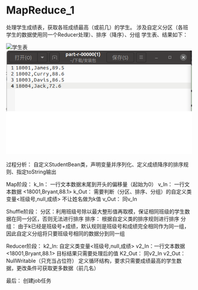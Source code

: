 # MapReduce_1
处理学生成绩表，获取各班成绩最高（或前几）的学生。
涉及自定义分区（各班学生的数据使用同一个Reducer处理）、排序（降序）、分组
学生表、结果如下：



![学生表](https://github.com/JackFong/MapReduce_1/blob/main/picture/student%E8%A1%A8.png)
![结果表](https://github.com/JackFong/MapReduce_1/blob/main/picture/%E7%BB%93%E6%9E%9C.png)


过程分析：
自定义StudentBean类，声明变量并序列化、定义成绩降序的排序规则、指定toString输出

Map阶段：
k_In： 一行文本数据末尾到开头的偏移量（起始为0）
v_In： 一行文本数据 <18001,Bryant,88.1>
k_Out： 需要判断（分区、排序、分组）的自定义类变量<班级号,null,成绩> 不让姓名做为k值
v_Out： 同v_In

Shuffle阶段：
分区：利用班级号除以最大整形值再取模，保证相同班级的学生数据在同一分区，否则无法进行排序
排序： 根据自定义类的排序规则进行排序
分组： 由于k已经是班级号+成绩，默认规则是班级号和成绩完全相同作为同一组，因此自定义分组将只要班级号相同的数据分到同一组

Reducer阶段：
k2_In: 自定义类变量<班级号,null,成绩>
v2_In：一行文本数据 <18001,Bryant,88.1>
目标结果只需要处理后的值
K2_Out： 同v2_In
v2_Out： NullWritable（只充当占位符）
定义循环结构，要求只需要成绩最高的学生数据，更改条件可获取更多数据（前几名）

最后：
创建job任务

